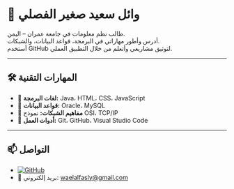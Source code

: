 # 👤 وائل سعيد صغير الفصلي

طالب نظم معلومات في جامعة عمران – اليمن.  
أدرس وأطور مهاراتي في البرمجة، قواعد البيانات، والشبكات.  
أستخدم GitHub لتوثيق مشاريعي وأتعلم من خلال التطبيق العملي.

---

## 🛠 المهارات التقنية

- 🔹 **لغات البرمجة:** Java، HTML، CSS، JavaScript  
- 🔹 **قواعد البيانات:** Oracle، MySQL  
- 🔹 **مفاهيم الشبكات:** نموذج OSI، TCP/IP  
- 🔹 **أدوات العمل:** Git، GitHub، Visual Studio Code  

---

## 📫 التواصل

- [![GitHub](https://img.shields.io/badge/GitHub-Profile-black?logo=github)](https://github.com/USERNAME)  
- 📧 بريد إلكتروني: waelalfasly@gmail.com
